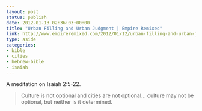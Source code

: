 ```yaml
---
layout: post
status: publish
date: 2012-01-13 02:36:03+00:00
title: "Urban Filling and Urban Judgment | Empire Remixed"
link: http://www.empireremixed.com/2012/01/12/urban-filling-and-urban-judgment/
type: aside
categories:
- bible
- cities
- hebrew-bible
- isaiah
---
```

A meditation on Isaiah 2:5-22.

> Culture is not optional and cities are not optional... culture may not be optional, but neither is it determined.